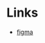 # Links

- [figma](https://www.figma.com/design/RYbdwUe5vTTnSPDWQUzVXg/LDDM---Pet-App?node-id=0-1&t=6bWKWZD1R3IrH0lk-1)